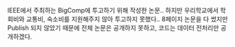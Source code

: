 IEEE에서 주최하는 BigComp에 투고하기 위해 작성한 논문..
하지만 우리학교에서 학회비와 교통비, 숙소비를 지원해주지 않아 투고하지 못했다..
8페이지 논문을 다 썼지만 Publish 되지 않았기 때문에 전체 논문은 공개하지 못하고, 코드는 데이터 전처리만 공개하겠다.
